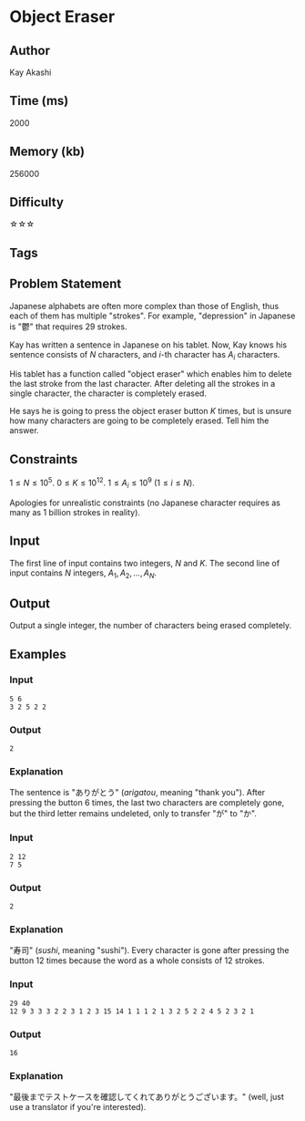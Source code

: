 # Object Eraser

## Author

Kay Akashi

## Time (ms)

2000

## Memory (kb)

256000

## Difficulty

☆☆☆

## Tags

## Problem Statement 

Japanese alphabets are often more complex than those of English, thus each of them has multiple "strokes". For example, "depression" in Japanese is "鬱" that requires $29$ strokes. 

Kay has written a sentence in Japanese on his tablet. Now, Kay knows his sentence consists of $N$ characters, and $i$-th character has $A_i$ characters. 

His tablet has a function called "object eraser" which enables him to delete the last stroke from the last character. After deleting all the strokes in a single character, the character is completely erased.

He says he is going to press the object eraser button $K$ times, but is unsure how many characters are going to be completely erased. Tell him the answer.

## Constraints

$1 \leq N \leq 10^{5}$.
$0 \leq K \leq 10^{12}$.
$1 \leq A_i \leq 10^{9}$ ($1 \leq i \leq N$).

Apologies for unrealistic constraints (no Japanese character requires as many as $1$ billion strokes in reality).

## Input

The first line of input contains two integers, $N$ and $K$.
The second line of input contains $N$ integers, $A_1, A_2, ..., A_N$.

## Output

Output a single integer, the number of characters being erased completely.

## Examples

### Input

```
5 6
3 2 5 2 2
```

### Output

```
2
```

### Explanation

The sentence is "ありがとう" (*arigatou*, meaning "thank you"). After pressing the button $6$ times, the last two characters are completely gone, but the third letter remains undeleted, only to transfer "が" to "か".


### Input

```
2 12
7 5
```

### Output
```
2
```

### Explanation

"寿司" (*sushi*, meaning "sushi"). Every character is gone after pressing the button $12$ times because the word as a whole consists of $12$ strokes. 

### Input

```
29 40
12 9 3 3 3 2 2 3 1 2 3 15 14 1 1 1 2 1 3 2 5 2 2 4 5 2 3 2 1
```

### Output
```
16
```
### Explanation

"最後までテストケースを確認してくれてありがとうございます。" (well, just use a translator if you're interested). 
